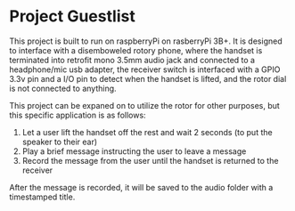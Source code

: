 # Project Guestlist

This project is built to run on raspberryPi on rasberryPi 3B+. It is designed to interface with
a disemboweled rotory phone, where the handset is terminated into retrofit mono 3.5mm audio jack
and connected to a headphone/mic usb adapter, the receiver switch is interfaced with a GPIO 3.3v pin
and a I/O pin to detect when the handset is lifted, and the rotor dial is not connected to anything.

This project can be expaned on to utilize the rotor for other purposes, but this specific application
is as follows:

1. Let a user lift the handset off the rest and wait 2 seconds (to put the speaker to their ear)
2. Play a brief message instructing the user to leave a message
3. Record the message from the user until the handset is returned to the receiver

After the message is recorded, it will be saved to the audio folder with a timestamped title.
